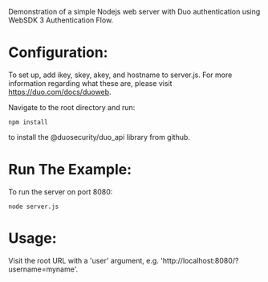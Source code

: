 Demonstration of a simple Nodejs web server with Duo authentication using WebSDK 3 Authentication Flow.

# Configuration: #
To set up, add ikey, skey, akey, and hostname to server.js. For more
information regarding what these are, please visit https://duo.com/docs/duoweb.

Navigate to the root directory and run:
```
npm install
```
to install the @duosecurity/duo_api library from github.

# Run The Example: #
To run the server on port 8080:
```
node server.js
```

# Usage: #
Visit the root URL with a 'user' argument, e.g. 'http://localhost:8080/?username=myname'.
